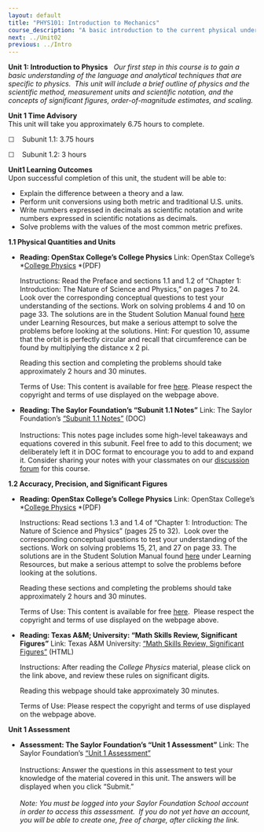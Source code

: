 ```yaml
---
layout: default
title: "PHYS101: Introduction to Mechanics"
course_description: "A basic introduction to the current physical understanding of our universe, including an examination of basic principles of physical laws, their application to the behavior of objects, and the use of the scientific method in driving advances in this knowledge."
next: ../Unit02
previous: ../Intro
---
```

**Unit 1: Introduction to Physics** <span id="1"></span> 
*Our first step in this course is to gain a basic understanding of the
language and analytical techniques that are specific to physics.  This
unit will include a brief outline of physics and the scientific method,
measurement units and scientific notation, and the concepts of
significant figures, order-of-magnitude estimates, and scaling.*

**Unit 1 Time Advisory**  
This unit will take you approximately 6.75 hours to complete.  
  
 ☐    Subunit 1.1: 3.75 hours  
  
 ☐    Subunit 1.2: 3 hours

**Unit1 Learning Outcomes**  
Upon successful completion of this unit, the student will be able to:
-   Explain the difference between a theory and a law.
-   Perform unit conversions using both metric and traditional U.S.
    units.
-   Write numbers expressed in decimals as scientific notation and write
    numbers expressed in scientific notations as decimals.
-   Solve problems with the values of the most common metric prefixes.

**1.1 Physical Quantities and Units** <span id="1.1"></span> 
-   **Reading: OpenStax College’s College Physics**
    Link: OpenStax College’s *[College
    Physics](http://www.saylor.org/site/wp-content/uploads/2013/02/PHYS101_OpenStaxCollege_College-Physics.pdf) *(PDF)  
      
     Instructions: Read the Preface and sections 1.1 and 1.2 of “Chapter
    1: Introduction: The Nature of Science and Physics,” on pages 7 to
    24. Look over the corresponding conceptual questions to test your
    understanding of the sections. Work on solving problems 4 and 10 on
    page 33. The solutions are in the Student Solution Manual found
    [here](http://openstaxcollege.org/textbooks/college-physics) under
    Learning Resources, but make a serious attempt to solve the problems
    before looking at the solutions. Hint: For question 10, assume that
    the orbit is perfectly circular and recall that circumference can be
    found by multiplying the distance x 2 pi.  
      
     Reading this section and completing the problems should take
    approximately 2 hours and 30 minutes.  
      
     Terms of Use: This content is available for free
    [here](http://cnx.org/content/col11406/1.7). Please respect the
    copyright and terms of use displayed on the webpage above.

-   **Reading: The Saylor Foundation’s “Subunit 1.1 Notes”**
    Link: The Saylor Foundation’s [“Subunit 1.1
    Notes”](http://www.saylor.org/site/wp-content/uploads/2014/12/PHYS101-1.1-Notes.docx)
    (DOC)  
        
     Instructions: This notes page includes some high-level takeaways
    and equations covered in this subunit. Feel free to add to this
    document; we deliberately left it in DOC format to encourage you to
    add to and expand it. Consider sharing your notes with your
    classmates on our [discussion
    forum](http://forums.saylor.org/forum/electives/PHYS101/) for this
    course.

**1.2 Accuracy, Precision, and Significant Figures** <span
id="1.2"></span> 
-   **Reading: OpenStax College’s College Physics**
    Link: OpenStax College’s *[College
    Physics](http://www.saylor.org/site/wp-content/uploads/2013/02/PHYS101_OpenStaxCollege_College-Physics.pdf) *(PDF)  
      
     Instructions: Read sections 1.3 and 1.4 of “Chapter 1:
    Introduction: The Nature of Science and Physics” (pages 25 to 32). 
    Look over the corresponding conceptual questions to test your
    understanding of the sections. Work on solving problems 15, 21, and
    27 on page 33. The solutions are in the Student Solution Manual
    found [here](http://openstaxcollege.org/textbooks/college-physics)
    under Learning Resources, but make a serious attempt to solve the
    problems before looking at the solutions.  
      
     Reading these sections and completing the problems should take
    approximately 2 hours and 30 minutes.  
      
     Terms of Use: This content is available for free
    [here](http://cnx.org/content/col11406/1.7).  Please respect the
    copyright and terms of use displayed on the webpage above.

-   **Reading: Texas A&M; University: “Math Skills Review, Significant
    Figures”**
    Link: Texas A&M University: [“Math Skills Review, Significant
    Figures”](http://www.chem.tamu.edu/class/fyp/mathrev/mr-sigfg.html)
    (HTML)  
      
     Instructions: After reading the *College Physics* material, please
    click on the link above, and review these rules on significant
    digits.  
      
     Reading this webpage should take approximately 30 minutes.  
      
     Terms of Use: Please respect the copyright and terms of use
    displayed on the webpage above.

**Unit 1 Assessment** <span id="1.3"></span> 
-   **Assessment: The Saylor Foundation’s “Unit 1 Assessment”**
    Link: The Saylor Foundation’s [“Unit 1
    Assessment”](http://school.saylor.org/mod/quiz/view.php?id=1272)  
        
     Instructions: Answer the questions in this assessment to test your
    knowledge of the material covered in this unit. The answers will be
    displayed when you click “Submit.”  
        
     *Note: You must be logged into your Saylor Foundation School
    account in order to access this assessment.  If you do not yet have
    an account, you will be able to create one, free of charge, after
    clicking the link.*


